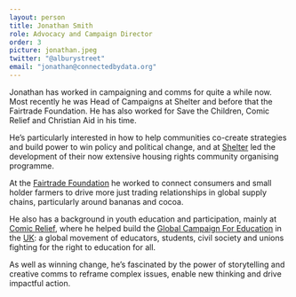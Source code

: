 ```yaml
---
layout: person
title: Jonathan Smith
role: Advocacy and Campaign Director
order: 3
picture: jonathan.jpeg
twitter: "@alburystreet"
email: "jonathan@connectedbydata.org"
---
```

Jonathan has worked in campaigning and comms for quite a while now. Most recently he was Head of Campaigns at Shelter and before that the Fairtrade Foundation. He has also worked for Save the Children, Comic Relief and Christian Aid in his time.

<!--more-->

He’s particularly interested in how to help communities co-create strategies and build power to win policy and political change, and at [Shelter](https://england.shelter.org.uk) led the development of their now extensive housing rights community organising programme.  

At the [Fairtrade Foundation](https://www.fairtrade.org.uk) he worked to connect consumers and small holder farmers to drive more just trading relationships in global supply chains, particularly around bananas and cocoa.

He also has a background in youth education and participation, mainly at [Comic Relief](https://www.comicrelief.com), where he helped build the [Global Campaign For Education](https://campaignforeducation.org/en/) in the [UK](https://sendmyfriend.org): a global movement of educators, students, civil society and unions fighting for the right to education for all.

As well as winning change, he’s fascinated by the power of storytelling and creative comms to reframe complex issues, enable new thinking and drive impactful action.

